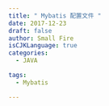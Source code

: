 ```yaml
---
title: " Mybatis 配置文件 "
date: 2017-12-23
draft: false
author: Small Fire
isCJKLanguage: true
categories: 
  - JAVA

tags: 
  - Mybatis

---
```


